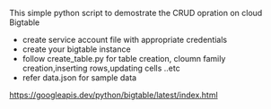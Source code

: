 This simple python script to demostrate the CRUD opration on cloud Bigtable

* create service account file with appropriate credentials
* create your bigtable instance 
* follow create_table.py for table creation, cloumn family creation,inserting rows,updating cells ..etc  
* refer data.json for sample data

https://googleapis.dev/python/bigtable/latest/index.html